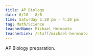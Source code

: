 ```yaml
---
title: AP Biology
date: 6/18 - 8/6
time: Saturday 1:30 pm - 4:30 pm
tag: Math/Science
teacherName: Michael Hermanto
teacherLink: /staff/michael-hermanto
---
```


AP Biology preparation.
